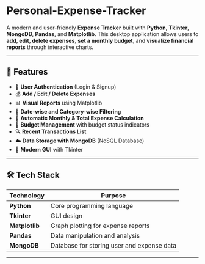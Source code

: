 # Personal-Expense-Tracker
A modern and user-friendly **Expense Tracker** built with **Python**, **Tkinter**, **MongoDB**, **Pandas**, and **Matplotlib**. This desktop application allows users to **add, edit, delete expenses**, **set a monthly budget**, and **visualize financial reports** through interactive charts.

---

## 📌 Features

- 🔐 **User Authentication** (Login & Signup)
- 💰 **Add / Edit / Delete Expenses**
- 📊 **Visual Reports** using Matplotlib 
- 📅 **Date-wise and Category-wise Filtering**
- 🧮 **Automatic Monthly & Total Expense Calculation**
- 📁 **Budget Management** with budget status indicators
- 🔍 **Recent Transactions List**
- ☁️ **Data Storage with MongoDB** (NoSQL Database)
- 🎨 **Modern GUI** with Tkinter

---

## 🛠️ Tech Stack

| Technology     | Purpose |
|----------------|---------|
| **Python**     | Core programming language |
| **Tkinter**    | GUI design |
| **Matplotlib** | Graph plotting for expense reports |
| **Pandas**     | Data manipulation and analysis |
| **MongoDB**    | Database for storing user and expense data |

---

